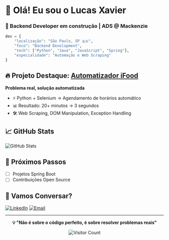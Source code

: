 # 👋 Olá! Eu sou o Lucas Xavier
### 🚀 Backend Developer em construção | ADS @ Mackenzie

```python
dev = {
    "localização": "São Paulo, SP 🇧🇷",
    "foco": "Backend Development", 
    "tech": ["Python", "Java", "JavaScript", "Spring"],
    "especialidade": "Automação e Web Scraping"
}
```

## 🔥 Projeto Destaque: [Automatizador iFood](https://github.com/LucasXavG/ifood-agendador)
**Problema real, solução automatizada**
- ⚡ Python + Selenium → Agendamento de horários automático
- 📊 Resultado: 20+ minutos → 3 segundos
- 🛠️ Web Scraping, DOM Manipulation, Exception Handling

## 📈 GitHub Stats
![GitHub Stats](https://github-readme-stats.vercel.app/api?username=LucasXavG&theme=tokyonight&hide_border=true&include_all_commits=true&count_private=true)

## 🎯 Próximos Passos
- [ ] Projetos Spring Boot
- [ ] Contribuições Open Source

## 🤝 Vamos Conversar?

[![LinkedIn](https://img.shields.io/badge/LinkedIn-0077B5?style=for-the-badge&logo=linkedin&logoColor=white)](https://linkedin.com/in/lucas-xavier-2bb678203/)
[![Email](https://img.shields.io/badge/Email-D14836?style=for-the-badge&logo=gmail&logoColor=white)](mailto:lucaspessoni@outlook.com)

---

<div align="center">
  
**💡 "Não é sobre o código perfeito, é sobre resolver problemas reais"**

![Visitor Count](https://profile-counter.glitch.me/LucasXavG/count.svg)

</div>
